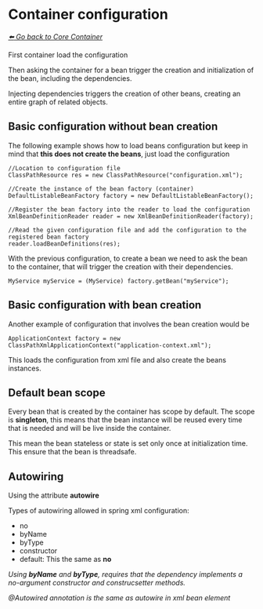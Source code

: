 # Container configuration

*[:arrow_left: Go back to Core Container](./CORE_CONTAINER.md)*


First container load the configuration

Then asking the container for a bean trigger the creation and initialization of the bean, including the dependencies. 

Injecting dependencies triggers the creation of other beans, creating an entire graph of related objects.

## Basic configuration without bean creation

The following example shows how to load beans configuration but keep in mind that **this does not create the beans**, just load the configuration

```
//Location to configuration file
ClassPathResource res = new ClassPathResource("configuration.xml");

//Create the instance of the bean factory (container)
DefaultListableBeanFactory factory = new DefaultListableBeanFactory();

//Register the bean factory into the reader to load the configuration
XmlBeanDefinitionReader reader = new XmlBeanDefinitionReader(factory);

//Read the given configuration file and add the configuration to the registered bean factory
reader.loadBeanDefinitions(res);
```

With the previous configuration, to create a bean we need to ask the bean to the container, that will trigger the creation with their dependencies.

```
MyService myService = (MyService) factory.getBean("myService");
```

## Basic configuration with bean creation

Another example of configuration that involves the bean creation would be

```
ApplicationContext factory = new ClassPathXmlApplicationContext("application-context.xml");
```

This loads the configuration from xml file and also create the beans instances.


## Default bean scope

Every bean that is created by the container has scope by default. The scope is **singleton**, this means that the bean instance will be reused every time that is needed and will be live inside the container.

This mean the bean stateless or state is set only once at initialization time. This ensure that the bean is threadsafe.

## Autowiring

Using the attribute **autowire** 

Types of autowiring allowed in spring xml configuration:
- no
- byName
- byType
- constructor
- default: This the same as **no** 

*Using **byName** and **byType**, requires that the dependency implements a no-argument constructor and 
construcsetter methods.*


*@Autowired annotation is the same as autowire in xml bean element*

